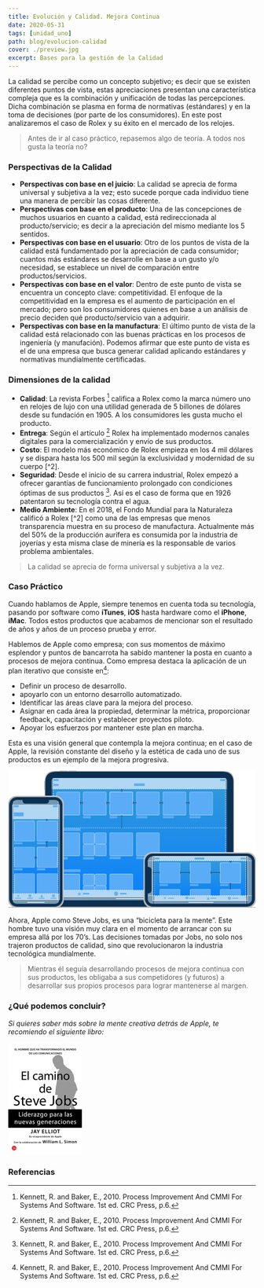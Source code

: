 ```yaml
---
title: Evolución y Calidad. Mejora Continua
date: 2020-05-31
tags: [unidad_uno]
path: blog/evolucion-calidad
cover: ./preview.jpg
excerpt: Bases para la gestión de la Calidad
---
```

La calidad se percibe como un concepto subjetivo; es decir que se existen diferentes puntos de vista, estas apreciaciones presentan una característica compleja que es la combinación y unificación de todas las percepciones. Dicha combinación se plasma en forma de normativas (estándares) y en la toma de decisiones (por parte de los consumidores).
En este post analizaremos el caso de Rolex y su éxito en el mercado de los relojes.

> Antes de ir al caso práctico, repasemos algo de teoría. A todos nos gusta la teoría no?

### Perspectivas de la Calidad

- **Perspectivas con base en el juicio**: La calidad se aprecia de forma universal y subjetiva a la vez; esto sucede porque cada individuo tiene una manera de percibir las cosas diferente.
- **Perspectivas con base en el producto**: Una de las concepciones de muchos usuarios en cuanto a calidad, está redireccionada al producto/servicio; es decir a la apreciación del mismo mediante los 5 sentidos.
- **Perspectivas con base en el usuario**: Otro de los puntos de vista de la calidad está fundamentado por la apreciación de cada consumidor; cuantos más estándares se desarrolle en base a un gusto y/o necesidad, se establece un nivel de comparación entre productos/servicios.
- **Perspectivas con base en el valor**: Dentro de este punto de vista se encuentra un concepto clave: competitividad. El enfoque de la competitividad en la empresa es el aumento de participación en el mercado; pero son los consumidores quienes en base a un análisis de precio deciden qué producto/servicio van a adquirir.
- **Perspectivas con base en la manufactura**: El último punto de vista de la calidad está relacionado con las buenas prácticas en los procesos de ingeniería (y manufación). Podemos afirmar que este punto de vista es el de una empresa que busca generar calidad aplicando estándares y normativas mundialmente certificadas.

### Dimensiones de la calidad

- **Calidad**: La revista Forbes [^1] califica a Rolex como la marca número uno en relojes de lujo con una utilidad generada de 5 billones de dólares desde su fundación en 1905. A los consumidores les gusta mucho el producto.
- **Entrega**: Según el artículo [^1] Rolex ha implementado modernos canales digitales para la comercialización y envío de sus productos.
- **Costo**: El modelo más económico de Rolex empieza en los 4 mil dólares y se dispara hasta los 500 mil según la exclusividad y modernidad de su cuerpo [^2].
- **Seguridad**: Desde el inicio de su carrera industrial, Rolex empezó a ofrecer garantías de funcionamiento prolongado con condiciones óptimas de sus productos [^1]. Así es el caso de forma que en 1926 patentaron su tecnología contra el agua.
- **Medio Ambiente**: En el 2018, el Fondo Mundial para la Naturaleza calificó a Rolex [^2] como una de las empresas que menos transparencia muestra en su proceso de manufactura. Actualmente más del 50% de la producción aurífera es consumida por la industria de joyerías y esta misma clase de minería es la responsable de varios problema ambientales.

> La calidad se aprecia de forma universal y subjetiva a la vez.

### Caso Práctico

Cuando hablamos de Apple, siempre tenemos en cuenta toda su tecnología, pasando por software como **iTunes**, **iOS** hasta hardware como el **iPhone**, **iMac**. Todos estos productos que acabamos de mencionar son el resultado de años y años de un proceso prueba y error.

Hablemos de Apple como empresa; con sus momentos de máximo esplendor y puntos de bancarrota ha sabido mantener la posta en cuanto a procesos de mejora continua. Como empresa destaca la aplicación de un plan iterativo que consiste en[^1]:

- Definir un proceso de desarrollo.
- apoyarlo con un entorno desarrollo automatizado.
- Identificar las áreas clave para la mejora del proceso.
- Asignar en cada área la propiedad, determinar la métrica, proporcionar feedback, capacitación y establecer proyectos piloto.
- Apoyar los esfuerzos por mantener este plan en marcha.

Esta es una visión general que contempla la mejora continua; en el caso de Apple, la revisión constante del diseño y la estética de cada uno de sus productos es un ejemplo de la mejora progresiva.

![Figura 1. iOS Human Interface Guidelines](ios_guidelines.png)

Ahora, Apple como Steve Jobs, es una “bicicleta para la mente”. Este hombre tuvo una visión muy clara en el momento de arrancar con su empresa allá por los 70’s. Las decisiones tomadas por Jobs, no solo nos trajeron productos de calidad, sino que revolucionaron la industria tecnológica mundialmente.

> Mientras él seguía desarrollando procesos de mejora continua con sus productos, les obligaba a sus competidores (y futuros) a desarrollar sus propios procesos para lograr mantenerse al margen.

### ¿Qué podemos concluir?


_Si quieres saber más sobre la mente creativa detrás de Apple, te recomiendo el siguiente libro:_

![Figura 2. El camino de Steve Jobs - Jay Elliot](book.jpg)

### Referencias

[^1]: Kennett, R. and Baker, E., 2010. Process Improvement And CMMI For Systems And Software. 1st ed. CRC Press, p.6.